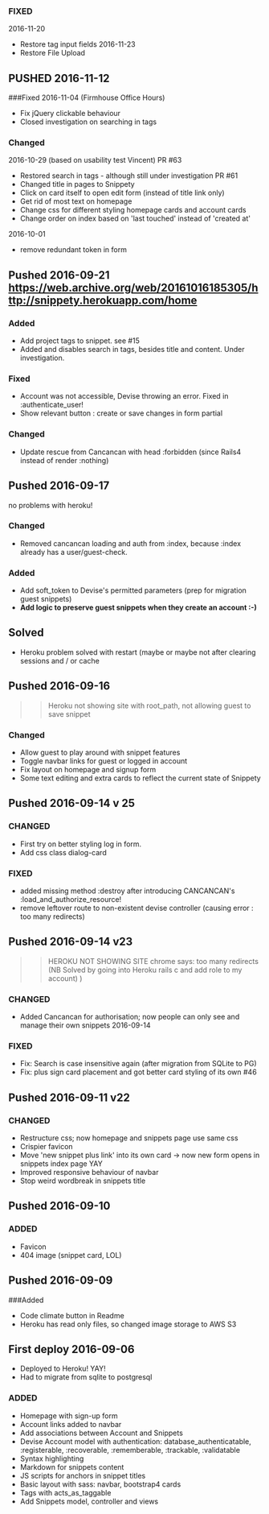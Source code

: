
### FIXED
2016-11-20
- Restore tag input fields
2016-11-23
- Restore File Upload

## PUSHED 2016-11-12
###Fixed
2016-11-04 (Firmhouse Office Hours)
- Fix jQuery clickable behaviour 
- Closed investigation on searching in tags

### Changed
2016-10-29 (based on usability test Vincent) PR #63
- Restored search in tags - although still under investigation PR #61
- Changed title in pages to Snippety
- Click on card itself to open edit form (instead of title link only)
- Get rid of most text on homepage
- Change css for different styling homepage cards and account cards
- Change order on index based on 'last touched' instead of 'created at'

2016-10-01
- remove redundant token in form 

## Pushed 2016-09-21 https://web.archive.org/web/20161016185305/http://snippety.herokuapp.com/home
### Added
- Add project tags to snippet. see #15
- Added and disables search in tags, besides title and content. Under investigation. 

### Fixed
- Account was not accessible, Devise throwing an error. Fixed in :authenticate_user! 
- Show relevant button : create or save changes in form partial

### Changed
- Update rescue from Cancancan with head :forbidden (since Rails4 instead of render :nothing)

## Pushed 2016-09-17
no problems with heroku!
### Changed 
- Removed cancancan loading and auth from :index, because :index already has a user/guest-check.

### Added
- Add soft_token to Devise's permitted parameters (prep for migration guest snippets)
- **Add logic to preserve guest snippets when they create an account :-)**

## Solved 
- Heroku problem solved with restart (maybe or maybe not after clearing sessions and / or cache

## Pushed 2016-09-16 
>> Heroku not showing site with root_path, not allowing guest to save snippet
### Changed 
- Allow guest to play around with snippet features
- Toggle navbar links for guest or logged in account
- Fix layout on homepage and signup form
- Some text editing and extra cards to reflect the current state of Snippety

## Pushed 2016-09-14 v 25
### CHANGED
- First try on better styling log in form.
- Add css class dialog-card

### FIXED
- added missing method :destroy after introducing CANCANCAN's :load_and_authorize_resource!
- remove leftover route to non-existent devise controller (causing error : too many redirects)

## Pushed 2016-09-14 v23 
>> HEROKU NOT SHOWING SITE chrome says: too many redirects (NB Solved by going into Heroku rails c and add role to my account) )

### CHANGED
- Added Cancancan for authorisation; now people can only see and manage their own snippets 2016-09-14 

### FIXED
- Fix: Search is case insensitive again (after migration from SQLite to PG)
- Fix: plus sign card placement and got better card styling of its own #46 

## Pushed 2016-09-11 v22
### CHANGED
- Restructure css; now homepage and snippets page use same css
- Crispier favicon
- Move 'new snippet plus link' into its own card -> now new form opens in snippets index page YAY
- Improved responsive behaviour of navbar
- Stop weird wordbreak in snippets title  

## Pushed 2016-09-10 
### ADDED
- Favicon
- 404 image (snippet card, LOL)

## Pushed 2016-09-09
###Added 
- Code climate button in Readme
- Heroku has read only files, so changed image storage to AWS S3 

## First deploy 2016-09-06
- Deployed to Heroku! YAY!
- Had to migrate from sqlite to postgresql

### ADDED
- Homepage with sign-up form
- Account links added to navbar
- Add associations between Account and Snippets 
- Devise Account model with authentication: database_authenticatable, :registerable, :recoverable, :rememberable, :trackable, :validatable
- Syntax highlighting
- Markdown for snippets content 
- JS scripts for anchors in snippet titles
- Basic layout with sass: navbar, bootstrap4 cards
- Tags with acts_as_taggable
- Add Snippets model, controller and views
